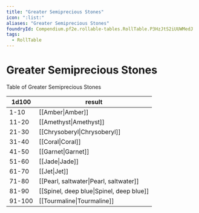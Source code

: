 ```yaml
---
title: "Greater Semiprecious Stones"
icon: ":list:"
aliases: "Greater Semiprecious Stones"
foundryId: Compendium.pf2e.rollable-tables.RollTable.P3HzJtS2iUUWMedJ
tags:
  - RollTable
---
```


# Greater Semiprecious Stones
Table of Greater Semiprecious Stones

| 1d100 | result |
|------|--------|
| 1-10 | [[Amber\|Amber]] |
| 11-20 | [[Amethyst\|Amethyst]] |
| 21-30 | [[Chrysoberyl\|Chrysoberyl]] |
| 31-40 | [[Coral\|Coral]] |
| 41-50 | [[Garnet\|Garnet]] |
| 51-60 | [[Jade\|Jade]] |
| 61-70 | [[Jet\|Jet]] |
| 71-80 | [[Pearl, saltwater\|Pearl, saltwater]] |
| 81-90 | [[Spinel, deep blue\|Spinel, deep blue]] |
| 91-100 | [[Tourmaline\|Tourmaline]] |
